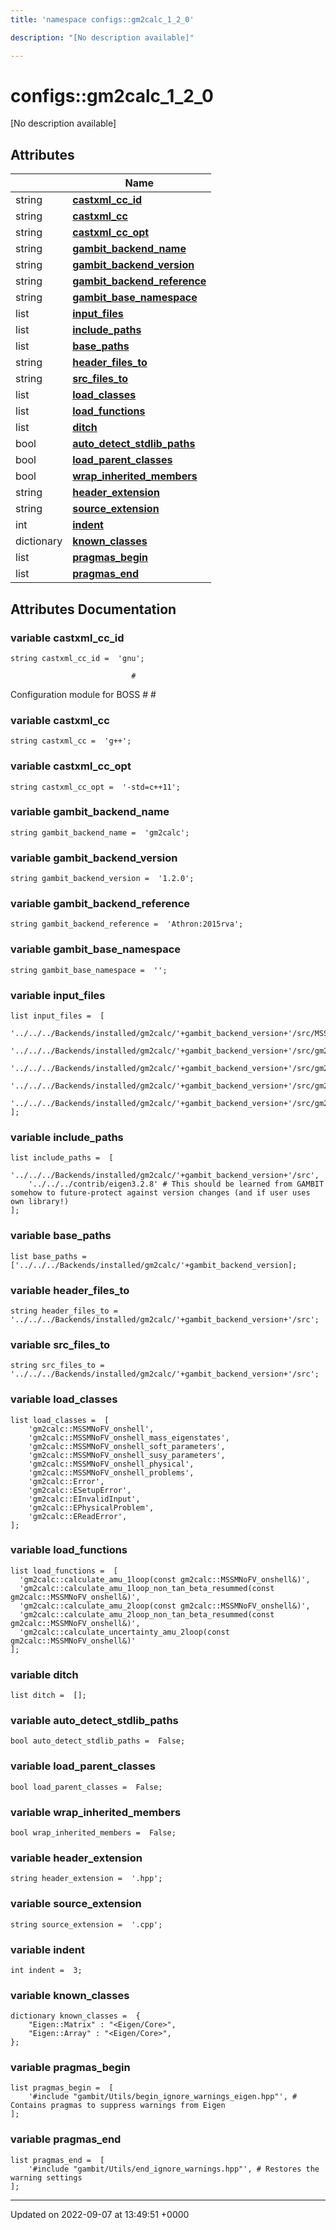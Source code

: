 ```yaml
---
title: 'namespace configs::gm2calc_1_2_0'

description: "[No description available]"

---
```


# configs::gm2calc_1_2_0



[No description available]

## Attributes

|                | Name           |
| -------------- | -------------- |
| string | **[castxml_cc_id](/documentation/code/namespaces/namespaceconfigs_1_1gm2calc__1__2__0/#variable-castxml-cc-id)**  |
| string | **[castxml_cc](/documentation/code/namespaces/namespaceconfigs_1_1gm2calc__1__2__0/#variable-castxml-cc)**  |
| string | **[castxml_cc_opt](/documentation/code/namespaces/namespaceconfigs_1_1gm2calc__1__2__0/#variable-castxml-cc-opt)**  |
| string | **[gambit_backend_name](/documentation/code/namespaces/namespaceconfigs_1_1gm2calc__1__2__0/#variable-gambit-backend-name)**  |
| string | **[gambit_backend_version](/documentation/code/namespaces/namespaceconfigs_1_1gm2calc__1__2__0/#variable-gambit-backend-version)**  |
| string | **[gambit_backend_reference](/documentation/code/namespaces/namespaceconfigs_1_1gm2calc__1__2__0/#variable-gambit-backend-reference)**  |
| string | **[gambit_base_namespace](/documentation/code/namespaces/namespaceconfigs_1_1gm2calc__1__2__0/#variable-gambit-base-namespace)**  |
| list | **[input_files](/documentation/code/namespaces/namespaceconfigs_1_1gm2calc__1__2__0/#variable-input-files)**  |
| list | **[include_paths](/documentation/code/namespaces/namespaceconfigs_1_1gm2calc__1__2__0/#variable-include-paths)**  |
| list | **[base_paths](/documentation/code/namespaces/namespaceconfigs_1_1gm2calc__1__2__0/#variable-base-paths)**  |
| string | **[header_files_to](/documentation/code/namespaces/namespaceconfigs_1_1gm2calc__1__2__0/#variable-header-files-to)**  |
| string | **[src_files_to](/documentation/code/namespaces/namespaceconfigs_1_1gm2calc__1__2__0/#variable-src-files-to)**  |
| list | **[load_classes](/documentation/code/namespaces/namespaceconfigs_1_1gm2calc__1__2__0/#variable-load-classes)**  |
| list | **[load_functions](/documentation/code/namespaces/namespaceconfigs_1_1gm2calc__1__2__0/#variable-load-functions)**  |
| list | **[ditch](/documentation/code/namespaces/namespaceconfigs_1_1gm2calc__1__2__0/#variable-ditch)**  |
| bool | **[auto_detect_stdlib_paths](/documentation/code/namespaces/namespaceconfigs_1_1gm2calc__1__2__0/#variable-auto-detect-stdlib-paths)**  |
| bool | **[load_parent_classes](/documentation/code/namespaces/namespaceconfigs_1_1gm2calc__1__2__0/#variable-load-parent-classes)**  |
| bool | **[wrap_inherited_members](/documentation/code/namespaces/namespaceconfigs_1_1gm2calc__1__2__0/#variable-wrap-inherited-members)**  |
| string | **[header_extension](/documentation/code/namespaces/namespaceconfigs_1_1gm2calc__1__2__0/#variable-header-extension)**  |
| string | **[source_extension](/documentation/code/namespaces/namespaceconfigs_1_1gm2calc__1__2__0/#variable-source-extension)**  |
| int | **[indent](/documentation/code/namespaces/namespaceconfigs_1_1gm2calc__1__2__0/#variable-indent)**  |
| dictionary | **[known_classes](/documentation/code/namespaces/namespaceconfigs_1_1gm2calc__1__2__0/#variable-known-classes)**  |
| list | **[pragmas_begin](/documentation/code/namespaces/namespaceconfigs_1_1gm2calc__1__2__0/#variable-pragmas-begin)**  |
| list | **[pragmas_end](/documentation/code/namespaces/namespaceconfigs_1_1gm2calc__1__2__0/#variable-pragmas-end)**  |



## Attributes Documentation

### variable castxml_cc_id

```
string castxml_cc_id =  'gnu';
```




```
                           #
```

 Configuration module for BOSS # # 


### variable castxml_cc

```
string castxml_cc =  'g++';
```


### variable castxml_cc_opt

```
string castxml_cc_opt =  '-std=c++11';
```


### variable gambit_backend_name

```
string gambit_backend_name =  'gm2calc';
```


### variable gambit_backend_version

```
string gambit_backend_version =  '1.2.0';
```


### variable gambit_backend_reference

```
string gambit_backend_reference =  'Athron:2015rva';
```


### variable gambit_base_namespace

```
string gambit_base_namespace =  '';
```


### variable input_files

```
list input_files =  [
    '../../../Backends/installed/gm2calc/'+gambit_backend_version+'/src/MSSMNoFV_onshell.hpp',
    '../../../Backends/installed/gm2calc/'+gambit_backend_version+'/src/gm2_1loop.hpp',
    '../../../Backends/installed/gm2calc/'+gambit_backend_version+'/src/gm2_2loop.hpp',
    '../../../Backends/installed/gm2calc/'+gambit_backend_version+'/src/gm2_uncertainty.hpp',
    '../../../Backends/installed/gm2calc/'+gambit_backend_version+'/src/gm2_error.hpp',
];
```


### variable include_paths

```
list include_paths =  [
    '../../../Backends/installed/gm2calc/'+gambit_backend_version+'/src',
    '../../../contrib/eigen3.2.8' # This should be learned from GAMBIT somehow to future-protect against version changes (and if user uses own library!)
];
```


### variable base_paths

```
list base_paths =  ['../../../Backends/installed/gm2calc/'+gambit_backend_version];
```


### variable header_files_to

```
string header_files_to =  '../../../Backends/installed/gm2calc/'+gambit_backend_version+'/src';
```


### variable src_files_to

```
string src_files_to =  '../../../Backends/installed/gm2calc/'+gambit_backend_version+'/src';
```


### variable load_classes

```
list load_classes =  [
    'gm2calc::MSSMNoFV_onshell',
    'gm2calc::MSSMNoFV_onshell_mass_eigenstates',
    'gm2calc::MSSMNoFV_onshell_soft_parameters',
    'gm2calc::MSSMNoFV_onshell_susy_parameters',
    'gm2calc::MSSMNoFV_onshell_physical',
    'gm2calc::MSSMNoFV_onshell_problems',
    'gm2calc::Error',
    'gm2calc::ESetupError',
    'gm2calc::EInvalidInput',
    'gm2calc::EPhysicalProblem',
    'gm2calc::EReadError',
];
```


### variable load_functions

```
list load_functions =  [
  'gm2calc::calculate_amu_1loop(const gm2calc::MSSMNoFV_onshell&)',
  'gm2calc::calculate_amu_1loop_non_tan_beta_resummed(const gm2calc::MSSMNoFV_onshell&)',
  'gm2calc::calculate_amu_2loop(const gm2calc::MSSMNoFV_onshell&)',
  'gm2calc::calculate_amu_2loop_non_tan_beta_resummed(const gm2calc::MSSMNoFV_onshell&)',
  'gm2calc::calculate_uncertainty_amu_2loop(const gm2calc::MSSMNoFV_onshell&)'
];
```


### variable ditch

```
list ditch =  [];
```


### variable auto_detect_stdlib_paths

```
bool auto_detect_stdlib_paths =  False;
```


### variable load_parent_classes

```
bool load_parent_classes =  False;
```


### variable wrap_inherited_members

```
bool wrap_inherited_members =  False;
```


### variable header_extension

```
string header_extension =  '.hpp';
```


### variable source_extension

```
string source_extension =  '.cpp';
```


### variable indent

```
int indent =  3;
```


### variable known_classes

```
dictionary known_classes =  {
    "Eigen::Matrix" : "<Eigen/Core>",
    "Eigen::Array" : "<Eigen/Core>",
};
```


### variable pragmas_begin

```
list pragmas_begin =  [
    '#include "gambit/Utils/begin_ignore_warnings_eigen.hpp"', # Contains pragmas to suppress warnings from Eigen
];
```


### variable pragmas_end

```
list pragmas_end =  [
    '#include "gambit/Utils/end_ignore_warnings.hpp"', # Restores the warning settings
];
```





-------------------------------

Updated on 2022-09-07 at 13:49:51 +0000